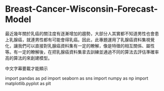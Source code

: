 # Breast-Cancer-Wisconsin-Forecast-Model
最近幾年關於乳癌的關注度有逐漸增加的趨勢，大部分人其實都不知道男性也會患上乳腺癌，就連男性都有可能會得乳癌。因此，此專題運用了乳腺癌資料集視覺化，讓我們可以直接對乳腺癌資料集有一定的瞭解，像是特徵的相互關係、屬性等。有一定的瞭解後，在把乳腺癌資料集拿去訓練並通過不同的算法去評估準確率高的算法的來創建模型。 

中文字幕要載才能顯示

import pandas as pd
import seaborn as sns
import numpy as np
import matplotlib.pyplot as plt
